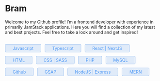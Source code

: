 # Bram

Welcome to my Github profile! I’m a frontend developer with experience in primarily JamStack applications. Here you will find a collection of my latest and best projects. Feel free to take a look around and get inspired!

<br/>

<style>
    .technologies {
        display: flex;
        flex-wrap: wrap;
        gap: 0.75rem;
    }

    .chip {
        background-color: rgba(65,132,228,0.15);
        border: solid 1px rgba(65,132,228,0.4);
        padding: 0.25rem 1.5rem;
        border-radius: 0.25rem;
        color: #539bf5;
        width: fit-content;
    }
</style>

<div class="technologies">
    <span class="chip">Javascript</span>
    <span class="chip">Typescript</span>
    <span class="chip">React | NextJS</span>
    <span class="chip">HTML</span>
    <span class="chip">CSS | SASS</span>
    <span class="chip">PHP</span>
    <span class="chip">MySQL</span>
    <span class="chip">Github</span>
    <span class="chip">GSAP</span>
    <span class="chip">NodeJS | Express</span>
    <span class="chip">MERN</span>
</div>

